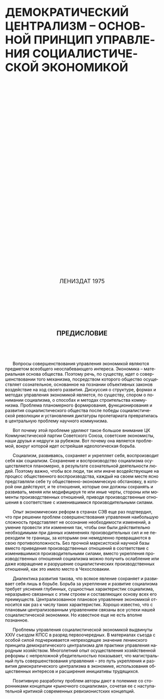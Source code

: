 

<h1><a name="_Toc78981441"></a><a name="_Toc79394916"><span style="mso-bookmark:
_Toc78981441"><span lang="RU" style="font-size:28.0pt">ДЕМОКРАТИЧЕСКИЙ ЦЕНТРАЛИЗМ
– ОСНОВНОЙ ПРИНЦИП УПРАВЛЕНИЯ СОЦИАЛИСТИЧЕСКОЙ ЭКОНОМИКОЙ</span></span></a><span lang="RU" style="font-size:28.0pt"><o:p></o:p></span></h1>

<p class="MsoNormal" style="line-height:150%"><span lang="RU" style="font-size:
16.0pt;line-height:150%"><o:p>&nbsp;</o:p></span></p>

<p class="MsoNormal"><span lang="RU" style="font-size:16.0pt"><o:p>&nbsp;</o:p></span></p>

<p class="MsoNormal" align="center" style="text-align:center"><span lang="RU" style="font-size:16.0pt"><o:p>&nbsp;</o:p></span></p>

<p class="MsoNormal" align="center" style="text-align:center"><span lang="RU" style="font-size:16.0pt"><o:p>&nbsp;</o:p></span></p>

<p class="MsoNormal" align="center" style="text-align:center"><span lang="RU" style="font-size:16.0pt"><o:p>&nbsp;</o:p></span></p>

<p class="MsoNormal" align="center" style="text-align:center"><span lang="RU" style="font-size:16.0pt"><o:p>&nbsp;</o:p></span></p>

<p class="MsoNormal" align="center" style="text-align:center"><span lang="RU" style="font-size:16.0pt"><o:p>&nbsp;</o:p></span></p>

<p class="MsoNormal" align="center" style="text-align:center"><span lang="RU" style="font-size:16.0pt"><o:p>&nbsp;</o:p></span></p>

<p class="MsoNormal" align="center" style="text-align:center"><span lang="RU" style="font-size:16.0pt"><o:p>&nbsp;</o:p></span></p>

<p class="MsoNormal" align="center" style="text-align:center"><span lang="RU" style="font-size:16.0pt"><o:p>&nbsp;</o:p></span></p>

<p class="MsoNormal" align="center" style="text-align:center"><span lang="RU" style="font-size:16.0pt"><o:p>&nbsp;</o:p></span></p>

<p class="MsoNormal" align="center" style="text-align:center"><span lang="RU" style="font-size:16.0pt"><o:p>&nbsp;</o:p></span></p>

<p class="MsoNormal" align="center" style="text-align:center"><span lang="RU" style="font-size:16.0pt"><o:p>&nbsp;</o:p></span></p>

<p class="MsoNormal" align="center" style="text-align:center"><span lang="RU" style="font-size:16.0pt"><o:p>&nbsp;</o:p></span></p>

<p class="MsoNormal" align="center" style="text-align:center"><span lang="RU" style="font-size:16.0pt"><o:p>&nbsp;</o:p></span></p>

<p class="MsoNormal" align="center" style="text-align:center"><span lang="RU" style="font-size:16.0pt"><o:p>&nbsp;</o:p></span></p>

<p class="MsoNormal" align="center" style="text-align:center"><span lang="RU" style="font-size:14.0pt">ЛЕНИЗДАТ 1975<o:p></o:p></span></p>

<span lang="RU" style="font-size:16.0pt;font-family:&quot;Times New Roman&quot;,serif;
mso-fareast-font-family:&quot;Times New Roman&quot;;color:#2B2512;mso-ansi-language:RU;
mso-fareast-language:RU;mso-bidi-language:RU"><br clear="all" style="mso-special-character:
line-break;page-break-before:always">
</span>

<p class="MsoNormal"><span lang="RU" style="font-size:16.0pt;font-family:&quot;Times New Roman&quot;,serif;
mso-fareast-font-family:&quot;Times New Roman&quot;;color:#2B2512"><o:p>&nbsp;</o:p></span></p>

<p class="MsoNormal"><span lang="RU" style="font-size:16.0pt;font-family:&quot;Times New Roman&quot;,serif;
mso-fareast-font-family:&quot;Times New Roman&quot;;color:#2B2512"><o:p>&nbsp;</o:p></span></p>

<h2 align="center" style="text-align:center"><a name="_Toc79394917"><span lang="RU">ПРЕДИСЛОВИЕ</span></a><span lang="RU"><o:p></o:p></span></h2>

<p class="2" style="text-align:justify;text-indent:0cm"><span lang="RU" style="font-size:10.0pt"><o:p>&nbsp;</o:p></span></p>

<p class="2" style="text-align:justify;text-indent:0cm"><span lang="RU" style="font-size:10.0pt"><o:p>&nbsp;</o:p></span></p>

<p class="1" style="text-indent:18.7pt"><span lang="RU" style="mso-bidi-font-size:
16.0pt;color:windowtext">Вопросы совершенствования управления экономикой
являются предметом всеобщего неослабевающего инте­реса. Экономика –
материальная основа общества. По­этому речь, по существу, идет о
совершенствовании того механизма, посредством которого общество осуществляет
сознательное, основанное на познании объективных за­конов воздействие на ход
своего развития. Дискуссия о структуре, формах и методах управления экономикой
является, по существу, спором о понимании социализма, о способах и методах
строительства коммунизма. Про­блема планомерного формирования, функционирования
и развития социалистического общества после победы социалистической революции и
установления диктатуры пролетариата превратилась в центральную проблему на­учного
коммунизма.<o:p></o:p></span></p>

<p class="1" style="text-indent:18.7pt"><span lang="RU" style="mso-bidi-font-size:
16.0pt;color:windowtext">Вот почему этой проблеме уделяют такое большое
внимание ЦК Коммунистической партии Советского Союза, советские экономисты,
наши друзья и недруги за рубежом. Вот почему она является проблемой, вокруг
которой идет острейшая идеологическая борьба.<o:p></o:p></span></p>

<p class="1" style="text-indent:18.7pt"><span lang="RU" style="mso-bidi-font-size:
16.0pt;color:windowtext">Социализм, развиваясь, сохраняет и укрепляет себя,
воспроизводит себя как социализм. Сохранение и вос­производство социализма
осуществляется планомерно, в результате сознательной деятельности людей.
Поэтому важно, чтобы все люди, так или иначе воздействующие на процесс
общественного воспроизводства, каждый на своем месте ясно представляли себе ту
общественно-эко­номическую обстановку, в которой они действуют, и те отношения,
которые они должны сохранять и развивать, меняя или модифицируя те или иные
черты, стороны или моменты производственных отношений, приводя произ­водственные
отношения в соответствие с изменившимися производительными силами.<span style="mso-spacerun:yes">&nbsp; </span><o:p></o:p></span></p>

<p class="1" style="text-indent:18.7pt"><span lang="RU" style="mso-bidi-font-size:
16.0pt;color:windowtext">Опыт экономических реформ в странах СЭВ еще раз
подтвердил, что при решении проблем совершенствова­ния управления наибольшую
сложность представляет не осознание необходимости изменений, а умение провести
эти изменения так, чтобы они были действительно необ­ходимыми при данных
изменениях производительных сил и не переходили те границы, за которыми они не­медленно
превращаются в свою противоположность. Без прочной марксистской научной базы
вместо приведения производственных отношений в соответствие с изменив­шимися
производительными силами, вместо укрепления производственных отношений
социализма можно полу­чить ослабление или даже извращение и разрушение
социалистических производственных отношений, как это имело место в
Чехословакии.<o:p></o:p></span></p>

<p class="1" style="text-indent:18.7pt"><span lang="RU" style="mso-bidi-font-size:
16.0pt;color:windowtext">Диалектика развития такова, что всякое явление со­храняет
и развивает себя лишь в борьбе. Борьба за укрепление и развитие социализма
требует уяснения глу­бинных, сущностных характеристик социализма, нераз­рывно
связанных с этим строем и составляющих осно­ву всех его преимуществ.
Централизованное плановое управление экономикой относится как раз к числу таких
характеристик. Хорошо известно, что с плановым цен­трализованным управлением
связаны все успехи нашей социалистической экономики. Но известное еще не есть
вполне познанное.<o:p></o:p></span></p>

<p class="1" style="text-indent:18.7pt"><span lang="RU" style="mso-bidi-font-size:
16.0pt;color:windowtext">Проблемы управления социалистической экономикой
выдвинуты XXIV съездом КПСС в разряд первоочеред­ных. В материалах съезда с
особой силой подчеркивает­ся непреходящее значение ленинского принципа демо­кратического
централизма для практики управления на­родным хозяйством. Многолетний опыт
осуществления хозяйственной реформы с непреложной убедительностью показывает,
что магистральный путь совершенствования управления – это путь укрепления и
развития демокра­тического централизма в экономике, использования об­щественных
интересов и расширения инициативы тру­дящихся.<o:p></o:p></span></p>

<p class="1" style="text-indent:18.7pt"><span lang="RU" style="mso-bidi-font-size:
16.0pt;color:windowtext">Позитивную разработку проблем авторы дают в по­лемике
со сторонниками концепции «рыночного социализ­ма», сочетая ее с наступательной
критикой современных ревизионистских концепций.<o:p></o:p></span></p>

<b><span lang="RU" style="font-size:10.0pt;font-family:&quot;Arial Unicode MS&quot;,serif;
mso-fareast-font-family:&quot;Arial Unicode MS&quot;;mso-bidi-font-family:&quot;Arial Unicode MS&quot;;
color:black;mso-ansi-language:RU;mso-fareast-language:RU;mso-bidi-language:
RU"><br clear="all" style="mso-special-character:line-break;page-break-before:
always">
</span></b>

<p class="MsoNormal"><b><span lang="RU" style="font-size:10.0pt;font-family:&quot;Times New Roman&quot;,serif;
mso-fareast-font-family:&quot;Times New Roman&quot;"><o:p>&nbsp;</o:p></span></b></p>

